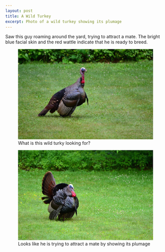 ```yaml
---
layout: post
title: A Wild Turkey
excerpt: Photo of a wild turkey showing its plumage
---
```

Saw this guy roaming around the yard, trying to attract a mate. The bright blue facial skin and the red wattle indicate that he is ready to breed.

<figure>
	<img src="/assets/images/photos/wild-turkey.jpg" class="img-responsive" title="A wild turkey" alt="A wild turkey"/>
	<figcaption>What is this wild turky looking for?</figcaption>
</figure>

<figure>
	<img src="/assets/images/photos/wild-turkey-with-plumage.jpg" class="img-responsive" title="A wild turkey showing its plumage" alt="A wild turkey showing its plumage"/>
	<figcaption>Looks like he is trying to attract a mate by showing its plumage</figcaption>
</figure>
